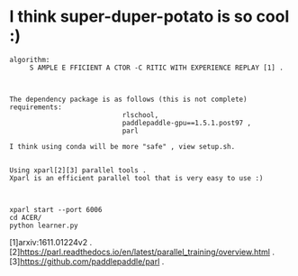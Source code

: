 # I think super-duper-potato is so cool   :)


    algorithm:
         S AMPLE E FFICIENT A CTOR -C RITIC WITH EXPERIENCE REPLAY [1] . 



    The dependency package is as follows (this is not complete)            
    requirements:         
								rlschool,        
								paddlepaddle-gpu==1.5.1.post97 ,           
								parl                

	I think using conda will be more "safe" , view setup.sh.        


	Using xparl[2][3] parallel tools .        
	Xparl is an efficient parallel tool that is very easy to use :)           



	xparl start --port 6006     
	cd ACER/        
	python learner.py             




[1]arxiv:1611.01224v2 .       
[2]https://parl.readthedocs.io/en/latest/parallel_training/overview.html  .        
[3]https://github.com/paddlepaddle/parl   .
